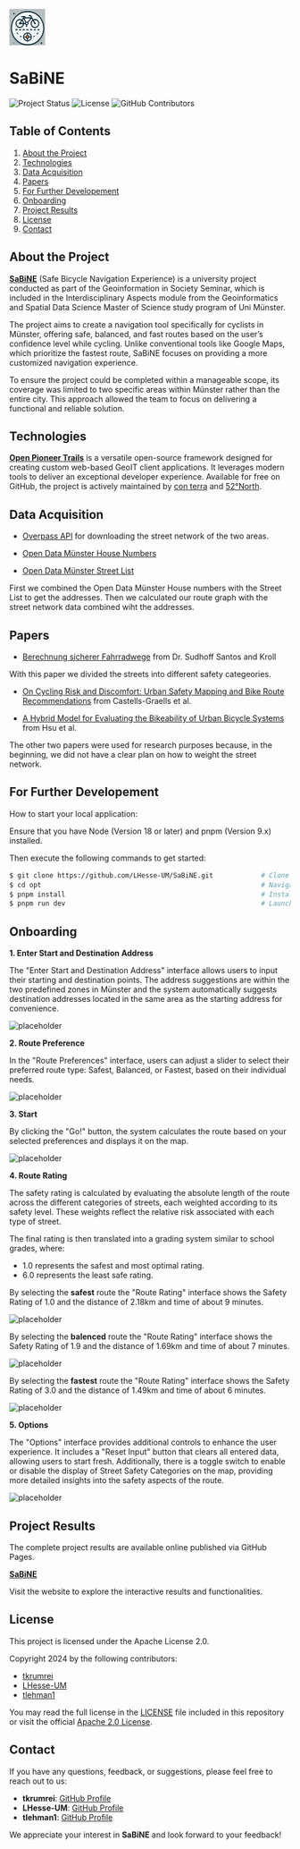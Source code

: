 ![Project Logo](documenting/githubicon_SaBiNE.png)

# SaBiNE

![Project Status](https://img.shields.io/badge/Status-Completed-blue)
![License](https://img.shields.io/badge/License-Apache%202.0-blue)
![GitHub Contributors](https://img.shields.io/github/contributors/LHesse-UM/SaBiNE)

## Table of Contents

1. [About the Project](#about-the-project)
2. [Technologies](#technologies)
3. [Data Acquisition](#data-acquisition)
4. [Papers](#papers)
5. [For Further Developement](#for-further-developement)
6. [Onboarding](#onboarding)
7. [Project Results](#project-results)
8. [License](#license)
9. [Contact](#contact)

## About the Project

**[SaBiNE](https://lhesse-um.github.io/SaBiNE/)** (Safe Bicycle Navigation Experience) is a university project conducted as part of the Geoinformation in Society Seminar, which is included in the Interdisciplinary Aspects module from the Geoinformatics and Spatial Data Science Master of Science study program of Uni Münster.

The project aims to create a navigation tool specifically for cyclists in Münster, offering safe, balanced, and fast routes based on the user’s confidence level while cycling. Unlike conventional tools like Google Maps, which prioritize the fastest route, SaBiNE focuses on providing a more customized navigation experience.

To ensure the project could be completed within a manageable scope, its coverage was limited to two specific areas within Münster rather than the entire city. This approach allowed the team to focus on delivering a functional and reliable solution.

## Technologies

[**Open Pioneer Trails**](https://github.com/open-pioneer) is a versatile open-source framework designed for creating custom web-based GeoIT client applications. It leverages modern tools to deliver an exceptional developer experience. Available for free on GitHub, the project is actively maintained by [con terra](https://www.conterra.de) and [52°North](https://52north.org).

## Data Acquisition

- [Overpass API](https://overpass-turbo.eu) for downloading the street network of the two areas.

- [Open Data Münster House Numbers](https://opendata.stadt-muenster.de/dataset/hausnummernliste)

- [Open Data Münster Street List](https://opendata.stadt-muenster.de/dataset/straßenliste/resource/eff542d9-a626-4499-89c8-65b22e1b9d1c)

First we combined the Open Data Münster House numbers with the Street List to get the addresses. Then we calculated our route graph with the street network data combined wiht the addresses.

## Papers

- [Berechnung sicherer Fahrradwege](https://arxiv.org/pdf/2403.18363)
from Dr. Sudhoff Santos and Kroll

With this paper we divided the streets into different safety categeories.

- [On Cycling Risk and Discomfort: Urban Safety Mapping
and Bike Route Recommendations](https://arxiv.org/pdf/1905.08775) from Castells-Graells et al.

- [A Hybrid Model for Evaluating the Bikeability of Urban Bicycle Systems](https://www.mdpi.com/2075-1680/12/2/155) from Hsu et al.

The other two papers were used for research purposes because, in the beginning, we did not have a clear plan on how to weight the street network.

## For Further Developement

How to start your local application:

Ensure that you have Node (Version 18 or later) and pnpm (Version 9.x) installed.

Then execute the following commands to get started:

```bash
$ git clone https://github.com/LHesse-UM/SaBiNE.git            # Clone the repository
$ cd opt                                                       # Navigate to opt-Folder
$ pnpm install                                                 # Install dependencies
$ pnpm run dev                                                 # Launch development server
```

## Onboarding

**1. Enter Start and Destination Address**

The "Enter Start and Destination Address" interface allows users to input their starting and destination points. The address suggestions are within the two predefined zones in Münster and the system automatically suggests destination addresses located in the same area as the starting address for convenience.

![placeholder](documenting/EnterStartAndDestinationAddress.png)

**2. Route Preference**

In the "Route Preferences" interface, users can adjust a slider to select their preferred route type: Safest, Balanced, or Fastest, based on their individual needs.

![placeholder](documenting/RoutePreferences.png)

**3. Start**

By clicking the "Go!" button, the system calculates the route based on your selected preferences and displays it on the map.

![placeholder](documenting/Start.png)

**4. Route Rating**

The safety rating is calculated by evaluating the absolute length of the route across the different categories of streets, each weighted according to its safety level. These weights reflect the relative risk associated with each type of street.

The final rating is then translated into a grading system similar to school grades, where:
- 1.0 represents the safest and most optimal rating.
- 6.0 represents the least safe rating.


By selecting the **safest** route the "Route Rating" interface shows the Safety Rating of 1.0 and the distance of 2.18km and time of about 9 minutes.

![placeholder](documenting/Safest.png)

By selecting the **balenced** route the "Route Rating" interface shows the Safety Rating of 1.9 and the distance of 1.69km and time of about 7 minutes.

![placeholder](documenting/Balanced.png)

By selecting the **fastest** route the "Route Rating" interface shows the Safety Rating of 3.0 and the distance of 1.49km and time of about 6 minutes.

![placeholder](documenting/Fastest.png)

**5. Options**

The "Options" interface provides additional controls to enhance the user experience. It includes a "Reset Input" button that clears all entered data, allowing users to start fresh. Additionally, there is a toggle switch to enable or disable the display of Street Safety Categories on the map, providing more detailed insights into the safety aspects of the route.

![placeholder](documenting/ShowStreetSafetyCategory.png)

## Project Results

The complete project results are available online published via GitHub Pages.

[ **SaBiNE**](https://LHesse-UM.github.io/SaBiNE/)

Visit the website to explore the interactive results and functionalities.

## License

This project is licensed under the Apache License 2.0. 

Copyright 2024 by the following contributors:

- [tkrumrei](https://github.com/tkrumrei)
- [LHesse-UM](https://github.com/LHesse-UM)
- [tlehman1](https://github.com/tlehman1)

You may read the full license in the [LICENSE](LICENSE) file included in this repository or visit the official [Apache 2.0 License](http://www.apache.org/licenses/LICENSE-2.0).

## Contact

If you have any questions, feedback, or suggestions, please feel free to reach out to us:

- **tkrumrei**: [GitHub Profile](https://github.com/tkrumrei)
- **LHesse-UM**: [GitHub Profile](https://github.com/LHesse-UM)
- **tlehman1**: [GitHub Profile](https://github.com/tlehman1)

We appreciate your interest in **SaBiNE** and look forward to your feedback!
